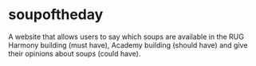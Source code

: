 # soupoftheday
A website that allows users to say which soups are available in the RUG Harmony building (must have), Academy building (should have) and give their opinions about soups (could have).
